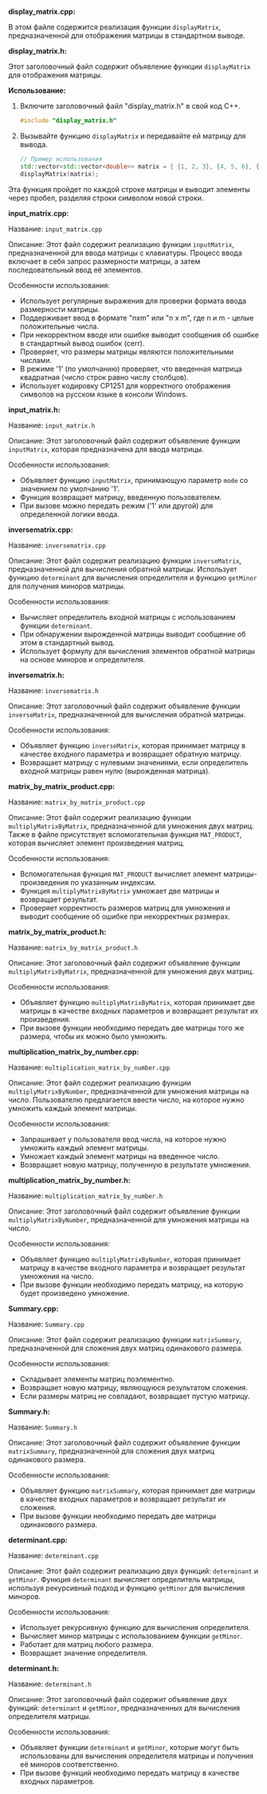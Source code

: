 **display_matrix.cpp:**

В этом файле содержится реализация функции `displayMatrix`, предназначенной для отображения матрицы в стандартном выводе.

**display_matrix.h:**

Этот заголовочный файл содержит объявление функции `displayMatrix` для отображения матрицы.

**Использование:**

1. Включите заголовочный файл "display_matrix.h" в свой код C++.
   ```cpp
   #include "display_matrix.h"
   ```

2. Вызывайте функцию `displayMatrix` и передавайте ей матрицу для вывода.
   ```cpp
   // Пример использования
   std::vector<std::vector<double>> matrix = { {1, 2, 3}, {4, 5, 6}, {7, 8, 9} };
   displayMatrix(matrix);
   ```

Эта функция пройдет по каждой строке матрицы и выводит элементы через пробел, разделяя строки символом новой строки.

**input_matrix.cpp:**

Название: `input_matrix.cpp`

Описание: Этот файл содержит реализацию функции `inputMatrix`, предназначенной для ввода матрицы с клавиатуры. Процесс ввода включает в себя запрос размерности матрицы, а затем последовательный ввод её элементов.

Особенности использования:
- Использует регулярные выражения для проверки формата ввода размерности матрицы.
- Поддерживает ввод в формате "nxm" или "n x m", где n и m - целые положительные числа.
- При некорректном вводе или ошибке выводит сообщения об ошибке в стандартный вывод ошибок (cerr).
- Проверяет, что размеры матрицы являются положительными числами.
- В режиме '1' (по умолчанию) проверяет, что введенная матрица квадратная (число строк равно числу столбцов).
- Использует кодировку CP1251 для корректного отображения символов на русском языке в консоли Windows.

**input_matrix.h:**

Название: `input_matrix.h`

Описание: Этот заголовочный файл содержит объявление функции `inputMatrix`, которая предназначена для ввода матрицы.

Особенности использования:
- Объявляет функцию `inputMatrix`, принимающую параметр `mode` со значением по умолчанию '1'.
- Функция возвращает матрицу, введенную пользователем.
- При вызове можно передать режим ('1' или другой) для определенной логики ввода.


**inversematrix.cpp:**

Название: `inversematrix.cpp`

Описание: Этот файл содержит реализацию функции `inverseMatrix`, предназначенной для вычисления обратной матрицы. Использует функцию `determinant` для вычисления определителя и функцию `getMinor` для получения миноров матрицы.

Особенности использования:
- Вычисляет определитель входной матрицы с использованием функции `determinant`.
- При обнаружении вырожденной матрицы выводит сообщение об этом в стандартный вывод.
- Использует формулу для вычисления элементов обратной матрицы на основе миноров и определителя.

**inversematrix.h:**

Название: `inversematrix.h`

Описание: Этот заголовочный файл содержит объявление функции `inverseMatrix`, предназначенной для вычисления обратной матрицы.

Особенности использования:
- Объявляет функцию `inverseMatrix`, которая принимает матрицу в качестве входного параметра и возвращает обратную матрицу.
- Возвращает матрицу с нулевыми значениями, если определитель входной матрицы равен нулю (вырожденная матрица).


**matrix_by_matrix_product.cpp:**

Название: `matrix_by_matrix_product.cpp`

Описание: Этот файл содержит реализацию функции `multiplyMatrixByMatrix`, предназначенной для умножения двух матриц. Также в файле присутствует вспомогательная функция `MAT_PRODUCT`, которая вычисляет элемент произведения матриц.

Особенности использования:
- Вспомогательная функция `MAT_PRODUCT` вычисляет элемент матрицы-произведения по указанным индексам.
- Функция `multiplyMatrixByMatrix` умножает две матрицы и возвращает результат.
- Проверяет корректность размеров матриц для умножения и выводит сообщение об ошибке при некорректных размерах.

**matrix_by_matrix_product.h:**

Название: `matrix_by_matrix_product.h`

Описание: Этот заголовочный файл содержит объявление функции `multiplyMatrixByMatrix`, предназначенной для умножения двух матриц.

Особенности использования:
- Объявляет функцию `multiplyMatrixByMatrix`, которая принимает две матрицы в качестве входных параметров и возвращает результат их произведения.
- При вызове функции необходимо передать две матрицы того же размера, чтобы их можно было умножить.


**multiplication_matrix_by_number.cpp:**

Название: `multiplication_matrix_by_number.cpp`

Описание: Этот файл содержит реализацию функции `multiplyMatrixByNumber`, предназначенной для умножения матрицы на число. Пользователю предлагается ввести число, на которое нужно умножить каждый элемент матрицы.

Особенности использования:
- Запрашивает у пользователя ввод числа, на которое нужно умножить каждый элемент матрицы.
- Умножает каждый элемент матрицы на введенное число.
- Возвращает новую матрицу, полученную в результате умножения.

**multiplication_matrix_by_number.h:**

Название: `multiplication_matrix_by_number.h`

Описание: Этот заголовочный файл содержит объявление функции `multiplyMatrixByNumber`, предназначенной для умножения матрицы на число.

Особенности использования:
- Объявляет функцию `multiplyMatrixByNumber`, которая принимает матрицу в качестве входного параметра и возвращает результат умножения на число.
- При вызове функции необходимо передать матрицу, на которую будет произведено умножение.


**Summary.cpp:**

Название: `Summary.cpp`

Описание: Этот файл содержит реализацию функции `matrixSummary`, предназначенной для сложения двух матриц одинакового размера.

Особенности использования:
- Складывает элементы матриц поэлементно.
- Возвращает новую матрицу, являющуюся результатом сложения.
- Если размеры матриц не совпадают, возвращает пустую матрицу.

**Summary.h:**

Название: `Summary.h`

Описание: Этот заголовочный файл содержит объявление функции `matrixSummary`, предназначенной для сложения двух матриц одинакового размера.

Особенности использования:
- Объявляет функцию `matrixSummary`, которая принимает две матрицы в качестве входных параметров и возвращает результат их сложения.
- При вызове функции необходимо передать две матрицы одинакового размера.

**determinant.cpp:**

Название: `determinant.cpp`

Описание: Этот файл содержит реализацию двух функций: `determinant` и `getMinor`. Функция `determinant` вычисляет определитель матрицы, используя рекурсивный подход и функцию `getMinor` для вычисления миноров.

Особенности использования:
- Использует рекурсивную функцию для вычисления определителя.
- Вычисляет минор матрицы с использованием функции `getMinor`.
- Работает для матриц любого размера.
- Возвращает значение определителя.

**determinant.h:**

Название: `determinant.h`

Описание: Этот заголовочный файл содержит объявление двух функций: `determinant` и `getMinor`, предназначенных для вычисления определителя матрицы.

Особенности использования:
- Объявляет функции `determinant` и `getMinor`, которые могут быть использованы для вычисления определителя матрицы и получения её миноров соответственно.
- При вызове функций необходимо передать матрицу в качестве входных параметров.

